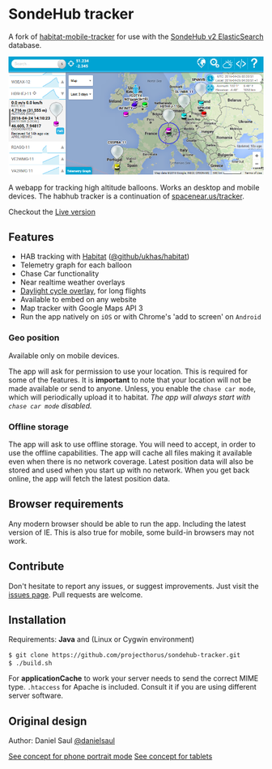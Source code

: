 # SondeHub tracker

A fork of [habitat-mobile-tracker](https://github.com/rossengeorgiev/habitat-mobile-tracker) for use with the [SondeHub v2 ElasticSearch](https://github.com/projecthorus/sondehub-infra/wiki/ElasticSearch-Kibana-access) database.

![mobile tracker screenshot](resources/mobiletracker-screencap.png "mobile tracker screenshot")

A webapp for tracking high altitude balloons. Works an desktop and mobile devices.
The habhub tracker is a continuation of [spacenear.us/tracker](http://spacenear.us/tracker).

Checkout the [Live version](http://habhub.org/mt/)

## Features

* HAB tracking with [Habitat](http://habitat.habhub.org/) ([@github/ukhas/habitat](https://github.com/ukhas/habitat))
* Telemetry graph for each balloon
* Chase Car functionality
* Near realtime weather overlays
* [Daylight cycle overlay](https://github.com/rossengeorgiev/nite-overlay), for long flights
* Available to embed on any website
* Map tracker with Google Maps API 3
* Run the app natively on `iOS` or with Chrome's 'add to screen' on `Android`

### Geo position

Available only on mobile devices.

The app will ask for permission to use your location.
This is required for some of the features. It is **important** to note that
your location will not be made available or send to anyone. Unless, you enable
 the `chase car mode`, which will periodically upload it to habitat. _The app
will always start with `chase car mode` disabled._

### Offline storage

The app will ask to use offline storage. You will need to accept, in order to
use the offline capabilities. The app will cache all files making it available
even when there is no network coverage. Latest position data will also be stored
and used when you start up with no network. When you get back online, the app
will fetch the latest position data.

## Browser requirements

Any modern browser should be able to run the app. Including the latest version of IE.
This is also true for mobile, some build-in browsers may not work.

## Contribute

Don't hesitate to report any issues, or suggest improvements. Just visit the [issues page](https://github.com/rossengeorgiev/habitat-mobile-tracker/issues).
Pull requests are welcome.


## Installation

Requirements: __Java__ and (Linux or Cygwin environment)

    $ git clone https://github.com/projecthorus/sondehub-tracker.git
    $ ./build.sh

For __applicationCache__ to work your server needs to send the correct MIME type.
`.htaccess` for Apache is included. Consult it if you are using different server software.

## Original design

Author: Daniel Saul [@danielsaul](https://github.com/danielsaul)

[See concept for phone portrait mode](https://github.com/rossengeorgiev/habitat-mobile-tracker/blob/master/resources/concept-app-portrait.png)
[See concept for tablets](https://github.com/rossengeorgiev/habitat-mobile-tracker/blob/master/resources/concept-app-tablet.png)




